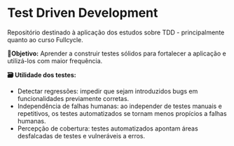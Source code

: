 # Test Driven Development

Repositório destinado à aplicação dos estudos sobre TDD - principalmente quanto ao curso Fullcycle.

**📍Objetivo:** Aprender a construir testes sólidos para fortalecer a aplicação e utilizá-los com maior frequência.

**🗃️ Utilidade dos testes:**

- Detectar regressões: impedir que sejam introduzidos bugs em funcionalidades previamente corretas.
- Independência de falhas humanas: ao independer de testes manuais e repetitivos, os testes automatizados se tornam menos propícios a falhas humanas.
- Percepção de cobertura: testes automatizados apontam áreas desfalcadas de testes e vulneráveis a erros.
